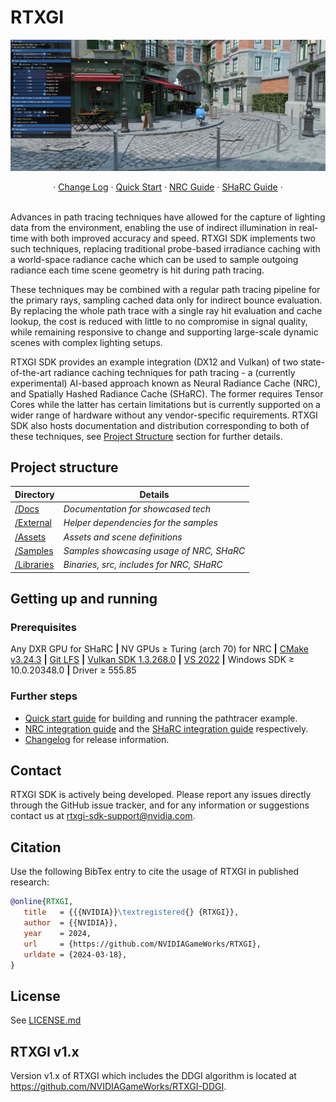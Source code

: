 # RTXGI
![banner](Docs/figures/banner.png)
<br />
<div align="center">
    · 
    <a href="Changelog.md">Change Log</a>
    ·
    <a href="Docs/QuickStart.md">Quick Start</a>
    ·
    <a href="Docs/NrcGuide.md">NRC Guide</a>
    ·
    <a href="Docs/SharcGuide.md">SHaRC Guide</a>
    ·
</div>
<br/>

Advances in path tracing techniques have allowed for the capture of lighting data from the environment, enabling the use of indirect illumination in real-time with both improved accuracy and speed. RTXGI SDK implements two such techniques, replacing traditional probe-based irradiance caching with a world-space radiance cache which can be used to sample outgoing radiance each time scene geometry is hit during path tracing. 

These techniques may be combined with a regular path tracing pipeline for the primary rays, sampling cached data only for indirect bounce evaluation. By replacing the whole path trace with a single ray hit evaluation and cache lookup, the cost is reduced with little to no compromise in signal quality, while remaining responsive to change and supporting large-scale dynamic scenes with complex lighting setups. 

RTXGI SDK provides an example integration (DX12 and Vulkan) of two state-of-the-art radiance caching techniques for path tracing - a (currently experimental) AI-based approach known as Neural Radiance Cache (NRC), and Spatially Hashed Radiance Cache (SHaRC). The former requires Tensor Cores while the latter has certain limitations but is currently supported on a wider range of hardware without any vendor-specific requirements. RTXGI SDK also hosts documentation and distribution corresponding to both of these techniques, see [Project Structure][ProjectStructure] section for further details.


## Project structure
|Directory                   |Details                                      |
|----------------------------|---------------------------------------------|
|[/Docs][Docs]               |_Documentation for showcased tech_           |
|[/External][External]       |_Helper dependencies for the samples_        |
|[/Assets][Assets]           |_Assets and scene definitions_               |
|[/Samples][Samples]         |_Samples showcasing usage of NRC, SHaRC_     |
|[/Libraries][Libraries]     |_Binaries, src, includes for NRC, SHaRC_     |


## Getting up and running

### Prerequisites
Any DXR GPU for SHaRC **|** NV GPUs ≥ Turing (arch 70) for NRC **|** [CMake v3.24.3][CMake] **|** [Git LFS][LFS] **|** [Vulkan SDK 1.3.268.0][VKSDK] **|** [VS 2022][VS22] **|** Windows SDK ≥ 10.0.20348.0 **|** Driver ≥ 555.85

### Further steps
- [Quick start guide][QuickStart] for building and running the pathtracer example.
- [NRC integration guide][NrcGuide] and the [SHaRC integration guide][SharcGuide] respectively.
- [Changelog][ChangeLog] for release information.

## Contact
RTXGI SDK is actively being developed. Please report any issues directly through the GitHub issue tracker, and for any information or suggestions contact us at rtxgi-sdk-support@nvidia.com.

## Citation
Use the following BibTex entry to cite the usage of RTXGI in published research:
```bibtex
@online{RTXGI,
   title   = {{{NVIDIA}}\textregistered{} {RTXGI}},
   author  = {{NVIDIA}},
   year    = 2024,
   url     = {https://github.com/NVIDIAGameWorks/RTXGI},
   urldate = {2024-03-18},
}
```

## License
See [LICENSE.md](LICENSE.md)

## RTXGI v1.x
Version v1.x of RTXGI which includes the DDGI algorithm is located at https://github.com/NVIDIAGameWorks/RTXGI-DDGI.


[ChangeLog]: Changelog.md
[QuickStart]: Docs/QuickStart.md
[SharcGuide]: Docs/SharcGuide.md
[NrcGuide]: Docs/NrcGuide.md
[ProjectStructure]: #project-structure
[Docs]: Docs
[External]: External
[Assets]: Assets
[Samples]: Samples/Pathtracer
[Libraries]: Libraries
[CMake]: https://cmake.org/download/
[LFS]: https://git-lfs.com/
[VKSDK]: https://vulkan.lunarg.com/sdk/home#windows
[VS22]: https://visualstudio.microsoft.com/vs/

